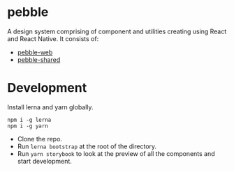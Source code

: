 # pebble

A design system comprising of component and utilities creating using React and React Native.
It consists of:

- [pebble-web](./packages/pebble-web)
- [pebble-shared](./packages/pebble-shared)

# Development

Install lerna and yarn globally.

```$xslt
npm i -g lerna
npm i -g yarn
```

- Clone the repo.
- Run `lerna bootstrap` at the root of the directory.
- Run `yarn storybook` to look at the preview of all the components and start development.
